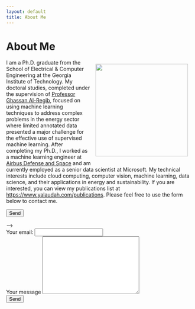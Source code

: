```yaml
---
layout: default
title: About Me
---
```


<h1 class="pageTitle">About Me</h1>

<div>
  <img src="{{ '/assets/img/yazeed.jpg' | prepend: site.baseurl }}" alt="" height="250" width="250" align="right" hspace="12" vspace="12">
</div>

<div>

<p>
I am a Ph.D. graduate from the School of Electrical & Computer Engineering at the Georgia Institute of Technology. My doctoral studies, completed under the supervision of <a href="https://ghassanalregib.info/"> Professor Ghassan Al-Regib</a>, focused on using machine learning techniques to address complex problems in the energy sector where limited annotated data presented a major challenge for the effective use of supervised machine learning. After completing my Ph.D., I worked as a machine learning engineer at <a href="https://airbusus.com/">Airbus Defense and Space</a> and am currently employed as a senior data scientist at Microsoft. My technical interests include cloud computing, computer vision, machine learning, data science, and their applications in energy and sustainability. If you are interested, you can view my publications list at <a href="https://www.yalaudah.com/publications">https://www.yalaudah.com/publications</a>. Please feel free to use the form below to contact me.
</p>

</div>

<div>

<!-- <form
  action="https://formspree.io/f/xnqyaeay"
  method="POST"
>
  <label>
    Your email:
    <input type="email" name="email">
  </label>
  <label>
    Your message:
    <textarea name="message"></textarea>
  </label>
  <!-- your other form fields go here -->
  <button type="submit">Send</button>
</form> -->

<form action="https://formspree.io/f/xnqyaeay" method="POST">
    <label for="email">Your email:</label>
    <input type="email" id="email" name="_replyto" class="full-width"><br>
    <label for="message">Your message</label>
    <textarea name="message" id="message" cols="30" rows="10" class="full-width"></textarea><br>
    <!-- <input type="submit" value="Send" class="button"> -->
    <button type="submit">Send</button>
  </form>

</div>
